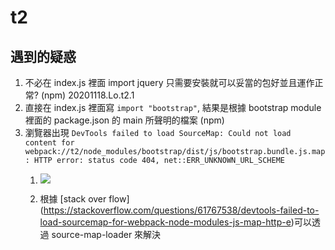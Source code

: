 # t2

## 遇到的疑惑

1. 不必在 index.js 裡面 import jquery 只需要安裝就可以妥當的包好並且運作正常? (npm)
	20201118.Lo.t2.1
2. 直接在 index.js 裡面寫  `import "bootstrap"`, 結果是根據 bootstrap module 裡面的 package.json 的 main 所聲明的檔案 (npm)
3. 瀏覽器出現 `DevTools failed to load SourceMap: Could not load content for webpack://t2/node_modules/bootstrap/dist/js/bootstrap.bundle.js.map: HTTP error: status code 404, net::ERR_UNKNOWN_URL_SCHEME`
	1. ![]("./screenShot.png")

	1. 根據 [stack over flow] (https://stackoverflow.com/questions/61767538/devtools-failed-to-load-sourcemap-for-webpack-node-modules-js-map-http-e)可以透過 source-map-loader 來解決